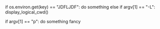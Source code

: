 
if os.environ.get(key) == "JDFLJDF":
    do something else
if argv[1] == "-L":
    display_logical_cwd()

if argv[1] == "p":
    do something fancy